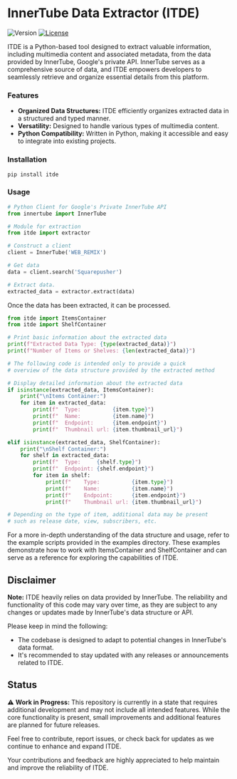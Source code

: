 # InnerTube Data Extractor (ITDE)
![Version](https://img.shields.io/badge/version-1.0.4-blue)
[![License](https://img.shields.io/badge/License-MIT-blue.svg)](https://en.wikipedia.org/wiki/MIT_License)


ITDE is a Python-based tool designed to extract valuable information, including multimedia content and associated metadata, from the data provided by InnerTube, Google's private API. 
InnerTube serves as a comprehensive source of data, and ITDE empowers developers to seamlessly retrieve and organize essential details from this platform.

### Features

- **Organized Data Structures:**  ITDE efficiently organizes extracted data in a structured and typed manner.
- **Versatility:** Designed to handle various types of multimedia content.
- **Python Compatibility:** Written in Python, making it accessible and easy to integrate into existing projects.

### Installation
```shell
pip install itde
```


### Usage
```python
# Python Client for Google's Private InnerTube API
from innertube import InnerTube

# Module for extraction
from itde import extractor

# Construct a client
client = InnerTube('WEB_REMIX')

# Get data
data = client.search('Squarepusher')

# Extract data. 
extracted_data = extractor.extract(data)
```

Once the data has been extracted, it can be processed.

```python
from itde import ItemsContainer
from itde import ShelfContainer

# Print basic information about the extracted data
print(f"Extracted Data Type: {type(extracted_data)}")
print(f"Number of Items or Shelves: {len(extracted_data)}")

# The following code is intended only to provide a quick 
# overview of the data structure provided by the extracted method

# Display detailed information about the extracted data
if isinstance(extracted_data, ItemsContainer):
    print("\nItems Container:")
    for item in extracted_data:
        print(f"  Type:          {item.type}")
        print(f"  Name:          {item.name}")
        print(f"  Endpoint:      {item.endpoint}")
        print(f"  Thumbnail url: {item.thumbnail_url}")

elif isinstance(extracted_data, ShelfContainer):
    print("\nShelf Container:")
    for shelf in extracted_data:
        print(f"  Type:     {shelf.type}")
        print(f"  Endpoint: {shelf.endpoint}")
        for item in shelf:
            print(f"    Type:          {item.type}")
            print(f"    Name:          {item.name}")
            print(f"    Endpoint:      {item.endpoint}")
            print(f"    Thumbnail url: {item.thumbnail_url}")

# Depending on the type of item, additional data may be present 
# such as release date, view, subscribers, etc.
```

For a more in-depth understanding of the data structure and usage, refer to the example scripts provided in the examples directory. These examples demonstrate how to work with ItemsContainer and ShelfContainer and can serve as a reference for exploring the capabilities of ITDE.

## Disclaimer

**Note:** ITDE heavily relies on data provided by InnerTube. The reliability and functionality of this code may vary over time, as they are subject to any changes or updates made by InnerTube's data structure or API.

Please keep in mind the following:

- The codebase is designed to adapt to potential changes in InnerTube's data format.
- It's recommended to stay updated with any releases or announcements related to ITDE.

## Status

⚠️ **Work in Progress:** This repository is currently in a state that requires additional development and may not include all intended features. While the core functionality is present, small improvements and additional features are planned for future releases.

Feel free to contribute, report issues, or check back for updates as we continue to enhance and expand ITDE.

Your contributions and feedback are highly appreciated to help maintain and improve the reliability of ITDE.
